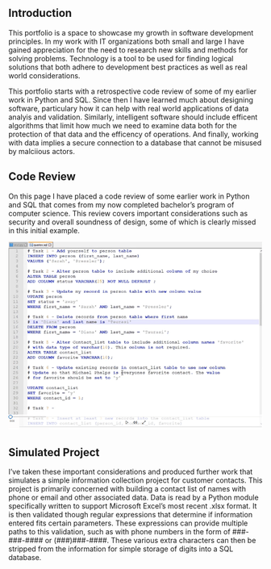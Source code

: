 ## Introduction

This portfolio is a space to showcase my growth in software development principles. In my work with IT organizations both small and large I have gained appreciation for the need to research new skills and methods for solving problems. Technology is a tool to be used for finding logical solutions that both adhere to development best practices as well as real world considerations. 

This portfolio starts with a retrospective code review of some of my earlier work in Python and SQL. Since then I have learned much about designing software, particulary how it can help with real world applications of data analyis and validation. Similarly, intelligent software should include efficent algorithms that limit how much we need to examine data both for the protection of that data and the efficency of operations. And finally, working with data implies a secure connection to a database that cannot be misused by malciious actors.

## Code Review

On this page I have placed a code review of some earlier work in Python and SQL that comes from my now completed bachelor’s program of computer science. This review covers important considerations such as security and overall soundness of design, some of which is clearly missed in this initial example.  

[![Image](/assets/codeReview.png)](https://drive.google.com/file/d/1TOHhEwz8-G-FAkldC9sZEASqkqkWopwd/view?usp=sharing)

## Simulated Project

I’ve taken these important considerations and produced further work that simulates a simple information collection project for customer contacts. This project is primarily concerned with building a contact list of names with phone or email and other associated data. Data is read by a Python module specifically written to support Microsoft Excel’s most recent .xlsx format. It is then validated though regular expressions that determine if information entered fits certain parameters. These expressions can provide multiple paths to this validation, such as with phone numbers in the form of ###-###-#### or (###)###-####. These various extra characters can then be stripped from the information for simple storage of digits into a SQL database.  
